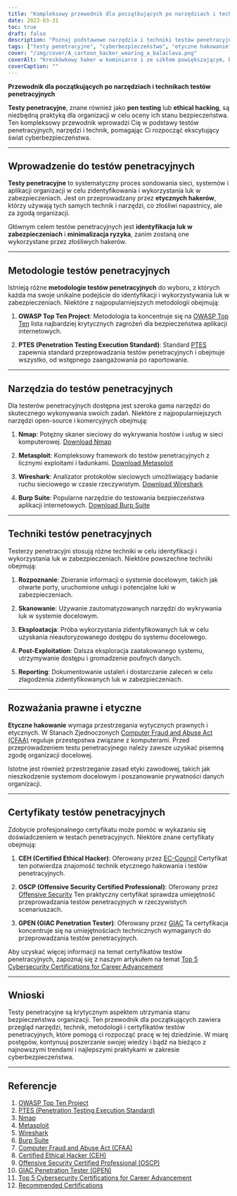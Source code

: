 ```yaml
---
title: "Kompleksowy przewodnik dla początkujących po narzędziach i technikach testów penetracyjnych"
date: 2023-03-31
toc: true
draft: false
description: "Poznaj podstawowe narzędzia i techniki testów penetracyjnych, metodologie i certyfikaty, aby rozpocząć karierę w dziedzinie cyberbezpieczeństwa."
tags: ["testy penetracyjne", "cyberbezpieczeństwo", "etyczne hakowanie", "narzędzia", "techniki", "przewodnik dla początkujących", "Nmap", "Metasploit", "Wireshark", "Burp Suite", "OSSTMM", "PTES", "OWASP", "CEH", "OSCP", "GPEN", "testy bezpieczeństwa", "ocena podatności na zagrożenia", "bezpieczeństwo sieci", "bezpieczeństwo informacji"]
cover: "/img/cover/A_cartoon_hacker_wearing_a_balaclava.png"
coverAlt: "Kreskówkowy haker w kominiarce i ze szkłem powiększającym, badający ekran komputera, na którym wyświetlane są różne narzędzia hakerskie, takie jak Nmap, Metasploit, Wireshark i Burp Suite, z cyfrowymi zamkami symbolizującymi zabezpieczone systemy w tle."
coverCaption: ""
---
```


**Przewodnik dla początkujących po narzędziach i technikach testów penetracyjnych**

**Testy penetracyjne**, znane również jako **pen testing** lub **ethical hacking**, są niezbędną praktyką dla organizacji w celu oceny ich stanu bezpieczeństwa. Ten kompleksowy przewodnik wprowadzi Cię w podstawy testów penetracyjnych, narzędzi i technik, pomagając Ci rozpocząć ekscytujący świat cyberbezpieczeństwa.

______

## Wprowadzenie do testów penetracyjnych

**Testy penetracyjne** to systematyczny proces sondowania sieci, systemów i aplikacji organizacji w celu zidentyfikowania i wykorzystania luk w zabezpieczeniach. Jest on przeprowadzany przez **etycznych hakerów**, którzy używają tych samych technik i narzędzi, co złośliwi napastnicy, ale za zgodą organizacji.

Głównym celem testów penetracyjnych jest **identyfikacja luk w zabezpieczeniach** i **minimalizacja ryzyka**, zanim zostaną one wykorzystane przez złośliwych hakerów.

______

## Metodologie testów penetracyjnych

Istnieją różne **metodologie testów penetracyjnych** do wyboru, z których każda ma swoje unikalne podejście do identyfikacji i wykorzystywania luk w zabezpieczeniach. Niektóre z najpopularniejszych metodologii obejmują:

1. **OWASP Top Ten Project**: Metodologia ta koncentruje się na [OWASP Top Ten](https://owasp.org/www-project-top-ten/) lista najbardziej krytycznych zagrożeń dla bezpieczeństwa aplikacji internetowych.

2. **PTES (Penetration Testing Execution Standard)**: Standard [PTES](http://www.pentest-standard.org/index.php/Main_Page) zapewnia standard przeprowadzania testów penetracyjnych i obejmuje wszystko, od wstępnego zaangażowania po raportowanie.

______

## Narzędzia do testów penetracyjnych

Dla testerów penetracyjnych dostępna jest szeroka gama narzędzi do skutecznego wykonywania swoich zadań. Niektóre z najpopularniejszych narzędzi open-source i komercyjnych obejmują:

1. **Nmap**: Potężny skaner sieciowy do wykrywania hostów i usług w sieci komputerowej. [Download Nmap](https://nmap.org/download.html)

2. **Metasploit**: Kompleksowy framework do testów penetracyjnych z licznymi exploitami i ładunkami. [Download Metasploit](https://www.metasploit.com/download)

3. **Wireshark**: Analizator protokołów sieciowych umożliwiający badanie ruchu sieciowego w czasie rzeczywistym. [Download Wireshark](https://www.wireshark.org/download.html)

4. **Burp Suite**: Popularne narzędzie do testowania bezpieczeństwa aplikacji internetowych. [Download Burp Suite](https://portswigger.net/burp/communitydownload)

______

## Techniki testów penetracyjnych

Testerzy penetracyjni stosują różne techniki w celu identyfikacji i wykorzystania luk w zabezpieczeniach. Niektóre powszechne techniki obejmują:

1. **Rozpoznanie**: Zbieranie informacji o systemie docelowym, takich jak otwarte porty, uruchomione usługi i potencjalne luki w zabezpieczeniach.

2. **Skanowanie**: Używanie zautomatyzowanych narzędzi do wykrywania luk w systemie docelowym.

3. **Eksploatacja**: Próba wykorzystania zidentyfikowanych luk w celu uzyskania nieautoryzowanego dostępu do systemu docelowego.

4. **Post-Exploitation**: Dalsza eksploracja zaatakowanego systemu, utrzymywanie dostępu i gromadzenie poufnych danych.

5. **Reporting**: Dokumentowanie ustaleń i dostarczanie zaleceń w celu złagodzenia zidentyfikowanych luk w zabezpieczeniach.

______

## Rozważania prawne i etyczne

**Etyczne hakowanie** wymaga przestrzegania wytycznych prawnych i etycznych. W Stanach Zjednoczonych [Computer Fraud and Abuse Act (CFAA)](https://en.wikipedia.org/wiki/Computer_Fraud_and_Abuse_Act) reguluje przestępstwa związane z komputerami. Przed przeprowadzeniem testu penetracyjnego należy zawsze uzyskać pisemną zgodę organizacji docelowej.

Istotne jest również przestrzeganie zasad etyki zawodowej, takich jak nieszkodzenie systemom docelowym i poszanowanie prywatności danych organizacji.

______

## Certyfikaty testów penetracyjnych

Zdobycie profesjonalnego certyfikatu może pomóc w wykazaniu się doświadczeniem w testach penetracyjnych. Niektóre znane certyfikaty obejmują:

1. **CEH (Certified Ethical Hacker)**: Oferowany przez [EC-Council](https://www.eccouncil.org/programs/certified-ethical-hacker-ceh/) Certyfikat ten potwierdza znajomość technik etycznego hakowania i testów penetracyjnych.

2. **OSCP (Offensive Security Certified Professional)**: Oferowany przez [Offensive Security](https://www.offensive-security.com/pwk-oscp/) Ten praktyczny certyfikat sprawdza umiejętność przeprowadzania testów penetracyjnych w rzeczywistych scenariuszach.

3. **GPEN (GIAC Penetration Tester)**: Oferowany przez [GIAC](https://www.giac.org/certification/penetration-tester-gpen) Ta certyfikacja koncentruje się na umiejętnościach technicznych wymaganych do przeprowadzania testów penetracyjnych.

Aby uzyskać więcej informacji na temat certyfikatów testów penetracyjnych, zapoznaj się z naszym artykułem na temat [Top 5 Cybersecurity Certifications for Career Advancement](https://simeononsecurity.ch/articles/the-top-five-cybersecurity-certifications-for-career-advancement/)

______

## Wnioski

Testy penetracyjne są krytycznym aspektem utrzymania stanu bezpieczeństwa organizacji. Ten przewodnik dla początkujących zawiera przegląd narzędzi, technik, metodologii i certyfikatów testów penetracyjnych, które pomogą ci rozpocząć pracę w tej dziedzinie. W miarę postępów, kontynuuj poszerzanie swojej wiedzy i bądź na bieżąco z najnowszymi trendami i najlepszymi praktykami w zakresie cyberbezpieczeństwa.

______

## Referencje

1. [OWASP Top Ten Project](https://owasp.org/www-project-top-ten/)
2. [PTES (Penetration Testing Execution Standard)](http://www.pentest-standard.org/index.php/Main_Page)
3. [Nmap](https://nmap.org/download.html)
4. [Metasploit](https://www.metasploit.com/download)
5. [Wireshark](https://www.wireshark.org/download.html)
6. [Burp Suite](https://portswigger.net/burp/communitydownload)
7. [Computer Fraud and Abuse Act (CFAA)](https://en.wikipedia.org/wiki/Computer_Fraud_and_Abuse_Act) 
8. [Certified Ethical Hacker (CEH)](https://www.eccouncil.org/programs/certified-ethical-hacker-ceh/)
9.  [Offensive Security Certified Professional (OSCP)](https://www.offensive-security.com/pwk-oscp/)
10. [GIAC Penetration Tester (GPEN)](https://www.giac.org/certification/penetration-tester-gpen)
11. [Top 5 Cybersecurity Certifications for Career Advancement](https://simeononsecurity.ch/articles/the-top-five-cybersecurity-certifications-for-career-advancement/)
12. [Recommended Certifications](https://simeononsecurity.ch/recommendations/certifications/)

